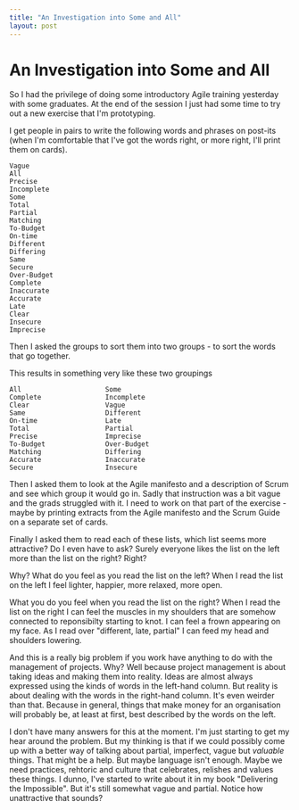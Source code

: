 ```yaml
---
title: "An Investigation into Some and All"
layout: post 
---
```

# An Investigation into Some and All

So I had the privilege of doing some introductory Agile training yesterday with some graduates.  At the end of the session I just had some time to try out a new exercise that I'm prototyping.

I get people in pairs to write the following words and phrases on post-its (when I'm comfortable that I've got the words right, or more right, I'll print them on cards).

	Vague
	All
	Precise
	Incomplete
	Some
	Total
	Partial
	Matching
	To-Budget
	On-time
	Different
	Differing
	Same
	Secure
	Over-Budget
	Complete
	Inaccurate
	Accurate
	Late
	Clear
	Insecure
	Imprecise

Then I asked the groups to sort them into two groups - to sort the words that go together.

This results in something very like these two groupings
	 
	All						Some  
	Complete				Incomplete  
	Clear					Vague  
	Same					Different  
	On-time					Late  
	Total					Partial  
	Precise					Imprecise  
	To-Budget				Over-Budget  
	Matching				Differing  
	Accurate				Inaccurate  
	Secure					Insecure  

Then I asked them to look at the Agile manifesto and a description of Scrum and see which group it would go in. Sadly that instruction was a bit vague and the grads struggled with it. I need to work on that part of the exercise - maybe by printing extracts from the Agile manifesto and the Scrum Guide on a separate set of cards.

Finally I asked them to read each of these lists, which list seems more attractive? Do I even have to ask? Surely everyone likes the list on the left more than the list on the right? Right? 

Why? What do you feel as you read the list on the left? When I read the list on the left I feel lighter, happier, more relaxed, more open.

What you do you feel when you read the list on the right? When I read the list on the right I can feel the muscles in my shoulders that are somehow connected to reponsibilty starting to knot.  I can feel a frown appearing on my face. As I read over "different, late, partial" I can feed my head and shoulders lowering.

And this is a really big problem if you work have anything to do with the management of projects. Why? Well because project management is about taking ideas and making them into reality. Ideas are almost always expressed using the kinds of words in the left-hand column. But reality is about dealing with the words in the right-hand column. It's even weirder than that. Because in general, things that make money for an organisation will probably be, at least at first, best described by the words on the left.

I don't have many answers for this at the moment.  I'm just starting to get my hear around the problem. But my thinking is that if we could possibly come up with a better way of talking about partial, imperfect, vague but *valuable* things.  That might be a help. But maybe language isn't enough. Maybe we need practices, rehtoric and culture that celebrates, relishes and values these things. I dunno, I've started to write about it in my book "Delivering the Impossible".  But it's still somewhat vague and partial.  Notice how unattractive that sounds? 
